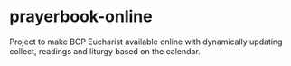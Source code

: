 # prayerbook-online
Project to make BCP Eucharist available online with dynamically updating collect, readings and liturgy based on the calendar.
